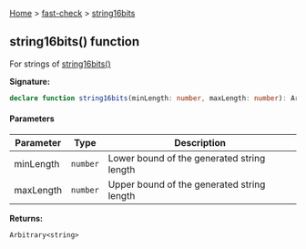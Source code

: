 [Home](/) &gt; [fast-check](../fast-check.md) &gt; [string16bits](string16bits_3.md)

## string16bits() function

For strings of [string16bits()](string16bits_1.md)

<b>Signature:</b>

```typescript
declare function string16bits(minLength: number, maxLength: number): Arbitrary<string>;
```

#### Parameters

|  Parameter | Type | Description |
|  --- | --- | --- |
|  minLength | <code>number</code> | Lower bound of the generated string length |
|  maxLength | <code>number</code> | Upper bound of the generated string length |

<b>Returns:</b>

`Arbitrary<string>`

